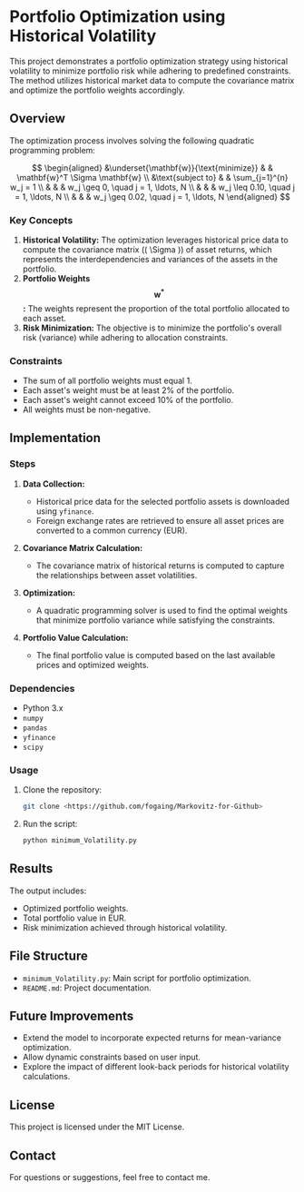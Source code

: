 # Portfolio Optimization using Historical Volatility

This project demonstrates a portfolio optimization strategy using historical volatility to minimize portfolio risk while adhering to predefined constraints. The method utilizes historical market data to compute the covariance matrix and optimize the portfolio weights accordingly.

## Overview
The optimization process involves solving the following quadratic programming problem:

$$
\begin{aligned}
    &\underset{\mathbf{w}}{\text{minimize}} & & \mathbf{w}^T \Sigma \mathbf{w} \\
    &\text{subject to} & & \sum_{j=1}^{n} w_j = 1 \\
    & & & w_j \geq 0, \quad j = 1, \ldots, N \\
    & & & w_j \leq 0.10, \quad j = 1, \ldots, N \\
    & & & w_j \geq 0.02, \quad j = 1, \ldots, N
\end{aligned}
$$

### Key Concepts
1. **Historical Volatility:** The optimization leverages historical price data to compute the covariance matrix (\( \Sigma \)) of asset returns, which represents the interdependencies and variances of the assets in the portfolio.
2. **Portfolio Weights $$ \mathbf{w^{*}} $$ :** The weights represent the proportion of the total portfolio allocated to each asset.
3. **Risk Minimization:** The objective is to minimize the portfolio's overall risk (variance) while adhering to allocation constraints.

### Constraints
- The sum of all portfolio weights must equal 1.
- Each asset's weight must be at least 2% of the portfolio.
- Each asset's weight cannot exceed 10% of the portfolio.
- All weights must be non-negative.

## Implementation

### Steps
1. **Data Collection:**
   - Historical price data for the selected portfolio assets is downloaded using `yfinance`.
   - Foreign exchange rates are retrieved to ensure all asset prices are converted to a common currency (EUR).

2. **Covariance Matrix Calculation:**
   - The covariance matrix of historical returns is computed to capture the relationships between asset volatilities.

3. **Optimization:**
   - A quadratic programming solver is used to find the optimal weights that minimize portfolio variance while satisfying the constraints.

4. **Portfolio Value Calculation:**
   - The final portfolio value is computed based on the last available prices and optimized weights.

### Dependencies
- Python 3.x
- `numpy`
- `pandas`
- `yfinance`
- `scipy`

### Usage
1. Clone the repository:
   ```bash
   git clone <https://github.com/fogaing/Markovitz-for-Github>
   ```
2. Run the script:
   ```bash
   python minimum_Volatility.py
   ```

## Results
The output includes:
- Optimized portfolio weights.
- Total portfolio value in EUR.
- Risk minimization achieved through historical volatility.

## File Structure
- `minimum_Volatility.py`: Main script for portfolio optimization.
- `README.md`: Project documentation.

## Future Improvements
- Extend the model to incorporate expected returns for mean-variance optimization.
- Allow dynamic constraints based on user input.
- Explore the impact of different look-back periods for historical volatility calculations.

## License
This project is licensed under the MIT License.

## Contact
For questions or suggestions, feel free to contact me.
